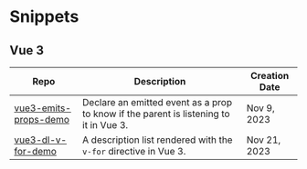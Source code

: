 # Snippets

## Vue 3

| Repo                                                                             | Description                                                                           | Creation Date |
| -------------------------------------------------------------------------------- | ------------------------------------------------------------------------------------- | ------------- |
| [vue3-emits-props-demo](https://codeberg.org/joaopalmeiro/vue3-emits-props-demo) | Declare an emitted event as a prop to know if the parent is listening to it in Vue 3. | Nov 9, 2023   |
| [vue3-dl-v-for-demo](https://codeberg.org/joaopalmeiro/vue3-dl-v-for-demo)       | A description list rendered with the `v-for` directive in Vue 3.                      | Nov 21, 2023  |
